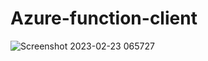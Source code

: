 # Azure-function-client

![Screenshot 2023-02-23 065727](https://user-images.githubusercontent.com/93249038/220801979-2d66a6c2-9cbc-4764-9e5b-ba6504a211b9.png)
